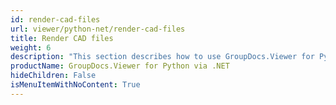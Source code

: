 ```yaml
---
id: render-cad-files
url: viewer/python-net/render-cad-files
title: Render CAD files
weight: 6
description: "This section describes how to use GroupDocs.Viewer for Python via .NET  to convert CAD files to PDF, HTML, PNG, and JPEG formats."
productName: GroupDocs.Viewer for Python via .NET
hideChildren: False
isMenuItemWithNoContent: True
---
```

